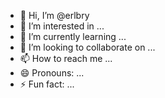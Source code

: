 - 👋 Hi, I’m @erlbry
- 👀 I’m interested in ...
- 🌱 I’m currently learning ...
- 💞️ I’m looking to collaborate on ...
- 📫 How to reach me ...
- 😄 Pronouns: ...
- ⚡ Fun fact: ...

<!---
erlbry/erlbry is a ✨ special ✨ repository because its `README.md` (this file) appears on your GitHub profile.
You can click the Preview link to take a look at your changes.
--->
